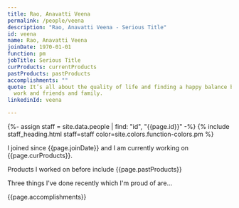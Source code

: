 ```yaml
---
title: Rao, Anavatti Veena
permalink: /people/veena
description: "Rao, Anavatti Veena - Serious Title"
id: veena
name: Rao, Anavatti Veena
joinDate: 1970-01-01
function: pm
jobTitle: Serious Title
curProducts: currentProducts
pastProducts: pastProducts
accomplishments: ""
quote: It’s all about the quality of life and finding a happy balance between
  work and friends and family.
linkedinId: veena

---
```


{%- assign staff = site.data.people | find: "id", "{{page.id}}" -%}
{% include staff_heading.html staff=staff color=site.colors.function-colors.pm %}

<p>I joined since {{page.joinDate}} and I am currently working on {{page.curProducts}}.</p>

<p>Products I worked on before include {{page.pastProducts}}</p>

<p>Three things I've done recently which I'm proud of are...</p>
{{page.accomplishments}}
